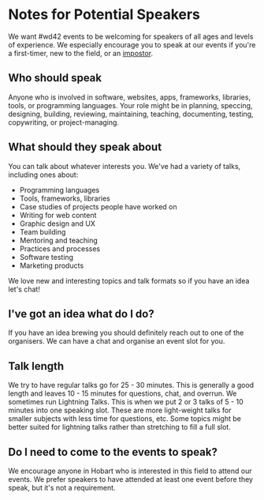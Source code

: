 # Notes for Potential Speakers

We want #wd42 events to be welcoming for speakers of all ages and levels of experience. We especially encourage you to speak at our events if you're a first-timer, new to the field, or an [impostor](https://en.wikipedia.org/wiki/Impostor_syndrome).

## Who should speak
Anyone who is involved in software, websites, apps, frameworks, libraries, tools, or programming languages. Your role might be in planning, speccing, designing, building, reviewing, maintaining, teaching, documenting, testing, copywriting, or project-managing.

## What should they speak about
You can talk about whatever interests you. We've had a variety of talks, including ones about:
- Programming languages
- Tools, frameworks, libraries
- Case studies of projects people have worked on
- Writing for web content
- Graphic design and UX
- Team building
- Mentoring and teaching
- Practices and processes
- Software testing
- Marketing products

We love new and interesting topics and talk formats so if you have an idea let's chat!

## I've got an idea what do I do?
If you have an idea brewing you should definitely reach out to one of the organisers. We can have a chat and organise an event slot for you.

## Talk length
We try to have regular talks go for 25 - 30 minutes. This is generally a good length and leaves 10 - 15 minutes for questions, chat, and overrun.
We sometimes run Lightning Talks. This is when we put 2 or 3 talks of 5 - 10 minutes into one speaking slot. These are more light-weight talks for smaller subjects with less time for questions, etc. Some topics might be better suited for lightning talks rather than stretching to fill a full slot.

## Do I need to come to the events to speak?
We encourage anyone in Hobart who is interested in this field to attend our events. We prefer speakers to have attended at least one event before they speak, but it's not a requirement.
